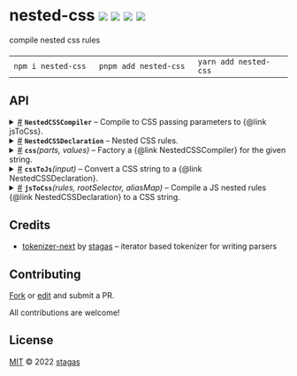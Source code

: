 <h1>
nested-css <a href="https://npmjs.org/package/nested-css"><img src="https://img.shields.io/badge/npm-v3.0.8-F00.svg?colorA=000"/></a> <a href="src"><img src="https://img.shields.io/badge/loc-129-FFF.svg?colorA=000"/></a> <a href="https://cdn.jsdelivr.net/npm/nested-css@3.0.8/dist/nested-css.min.js"><img src="https://img.shields.io/badge/brotli-1.1K-333.svg?colorA=000"/></a> <a href="LICENSE"><img src="https://img.shields.io/badge/license-MIT-F0B.svg?colorA=000"/></a>
</h1>

<p></p>

compile nested css rules

<h4>
<table><tr><td title="Triple click to select and copy paste">
<code>npm i nested-css </code>
</td><td title="Triple click to select and copy paste">
<code>pnpm add nested-css </code>
</td><td title="Triple click to select and copy paste">
<code>yarn add nested-css</code>
</td></tr></table>
</h4>

## API

<p>  <details id="NestedCSSCompiler$5" title="TypeAlias" ><summary><span><a href="#NestedCSSCompiler$5">#</a></span>  <code><strong>NestedCSSCompiler</strong></code>     &ndash; Compile to CSS passing parameters to {@link jsToCss}.</summary>  <a href="src/index.ts#L10">src/index.ts#L10</a>  <ul><p><details id="__type$6" title="Function" ><summary><span><a href="#__type$6">#</a></span>  <em>(rootSelector, aliasMap)</em>    </summary>    <ul>    <p>    <details id="rootSelector$8" title="Parameter" ><summary><span><a href="#rootSelector$8">#</a></span>  <code><strong>rootSelector</strong></code>    </summary>    <ul><p>string</p>        </ul></details><details id="aliasMap$9" title="Parameter" ><summary><span><a href="#aliasMap$9">#</a></span>  <code><strong>aliasMap</strong></code>    </summary>    <ul><p><span>Map</span>&lt;string, string&gt;</p>        </ul></details>  <p><strong></strong><em>(rootSelector, aliasMap)</em>  &nbsp;=&gt;  <ul>string</ul></p></p>    </ul></details> &amp; {<p>  <details id="valueOf$11" title="Property" ><summary><span><a href="#valueOf$11">#</a></span>  <code><strong>valueOf</strong></code>    </summary>  <a href="src/index.ts#L15">src/index.ts#L15</a>  <ul><p><a href="#NestedCSSCompiler$5">NestedCSSCompiler</a></p>        </ul></details></p>}</p>        </ul></details><details id="NestedCSSDeclaration$12" title="TypeAlias" ><summary><span><a href="#NestedCSSDeclaration$12">#</a></span>  <code><strong>NestedCSSDeclaration</strong></code>     &ndash; Nested CSS rules.</summary>  <a href="src/types.ts#L6">src/types.ts#L6</a>  <ul><p><span>Partial</span>&lt;<span>CSSStyleDeclaration</span>&gt; &amp; {}</p>        </ul></details><details id="css$1" title="Function" ><summary><span><a href="#css$1">#</a></span>  <code><strong>css</strong></code><em>(parts, values)</em>     &ndash; Factory a {@link NestedCSSCompiler} for the given string.</summary>  <a href="src/index.ts#L23">src/index.ts#L23</a>  <ul>    <p>    <details id="parts$3" title="Parameter" ><summary><span><a href="#parts$3">#</a></span>  <code><strong>parts</strong></code>    </summary>    <ul><p><span>TemplateStringsArray</span></p>        </ul></details><details id="values$4" title="Parameter" ><summary><span><a href="#values$4">#</a></span>  <code><strong>values</strong></code>     &ndash;
</summary>    <ul><p>unknown  []</p>        </ul></details>  <p><strong>css</strong><em>(parts, values)</em>  &nbsp;=&gt;  <ul><a href="#NestedCSSCompiler$5">NestedCSSCompiler</a></ul></p></p>    </ul></details><details id="cssToJs$16" title="Function" ><summary><span><a href="#cssToJs$16">#</a></span>  <code><strong>cssToJs</strong></code><em>(input)</em>     &ndash; Convert a CSS string to a {@link NestedCSSDeclaration}.</summary>  <a href="src/css-to-js.ts#L21">src/css-to-js.ts#L21</a>  <ul>    <p>    <details id="input$18" title="Parameter" ><summary><span><a href="#input$18">#</a></span>  <code><strong>input</strong></code>     &ndash;
</summary>    <ul><p>string</p>        </ul></details>  <p><strong>cssToJs</strong><em>(input)</em>  &nbsp;=&gt;  <ul><span>Partial</span>&lt;<span>CSSStyleDeclaration</span>&gt;</ul></p></p>    </ul></details><details id="jsToCss$19" title="Function" ><summary><span><a href="#jsToCss$19">#</a></span>  <code><strong>jsToCss</strong></code><em>(rules, rootSelector, aliasMap)</em>     &ndash; Compile a JS nested rules {@link NestedCSSDeclaration} to a CSS string.</summary>  <a href="src/js-to-css.ts#L44">src/js-to-css.ts#L44</a>  <ul>    <p>  <p>

Examples:

```ts
jsToCss({ '.foo': { color: 'blue' } })
// => .foo{color:blue}

// custom root
jsToCss({ color: 'red' }, '.my-button')
// => .my-button{color:red}

// with substitution
jsToCss({ '.foo': { color: 'blue' } }, null, new Map([['foo', 'bar']]))
// => .bar{color:blue}
```

</p>
  <details id="rules$21" title="Parameter" ><summary><span><a href="#rules$21">#</a></span>  <code><strong>rules</strong></code>     &ndash; Rules object</summary>    <ul><p><span>Partial</span>&lt;<span>CSSStyleDeclaration</span>&gt;</p>        </ul></details><details id="rootSelector$22" title="Parameter" ><summary><span><a href="#rootSelector$22">#</a></span>  <code><strong>rootSelector</strong></code>     &ndash; Top level rules will use this selector</summary>    <ul><p><code>null</code> | string</p>        </ul></details><details id="aliasMap$23" title="Parameter" ><summary><span><a href="#aliasMap$23">#</a></span>  <code><strong>aliasMap</strong></code>     &ndash; Alias identifiers (i.e for <code>.foo</code> to become <code>.bar</code>
you will need a <code>foo=bar</code> entry)</summary>    <ul><p><span>Map</span>&lt;string, string&gt;</p>        </ul></details>  <p><strong>jsToCss</strong><em>(rules, rootSelector, aliasMap)</em>  &nbsp;=&gt;  <ul>string</ul></p></p>    </ul></details></p>

## Credits

- [tokenizer-next](https://npmjs.org/package/tokenizer-next) by [stagas](https://github.com/stagas) &ndash; iterator based tokenizer for writing parsers

## Contributing

[Fork](https://github.com/stagas/nested-css/fork) or [edit](https://github.dev/stagas/nested-css) and submit a PR.

All contributions are welcome!

## License

<a href="LICENSE">MIT</a> &copy; 2022 [stagas](https://github.com/stagas)
